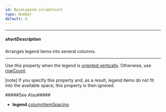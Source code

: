 ```yaml
---
id: BaseLegend.columnCount
type: Number
default: 0
---
```

---
##### shortDescription
Arranges legend items into several columns.

---
Use this property when the legend is [oriented vertically](/api-reference/10%20UI%20Components/BaseLegend/orientation.md '{basewidgetpath}/Configuration/legend/#orientation'). Otherwise, use [rowCount](/api-reference/10%20UI%20Components/BaseLegend/rowCount.md '{basewidgetpath}/Configuration/legend/#rowCount').

[note] If you specify this property and, as a result, legend items do not fit into the available space, this property is then ignored.

#####See Also#####
- **legend**.[columnItemSpacing](/api-reference/10%20UI%20Components/BaseLegend/columnItemSpacing.md '{basewidgetpath}/Configuration/legend/#columnItemSpacing')